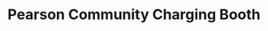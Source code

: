 ---
title: "Pearson Community Charging Booth"
url: /ganta/pearson-community-charging-booth/
shop: electronics
---
